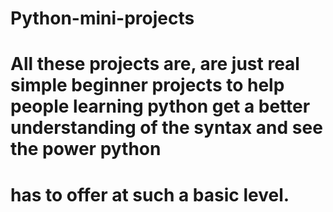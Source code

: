 # Python-mini-projects
# All these projects are, are just real simple beginner projects to help people learning python get a better understanding of the syntax and see the power python 
# has to offer at such a basic level.
